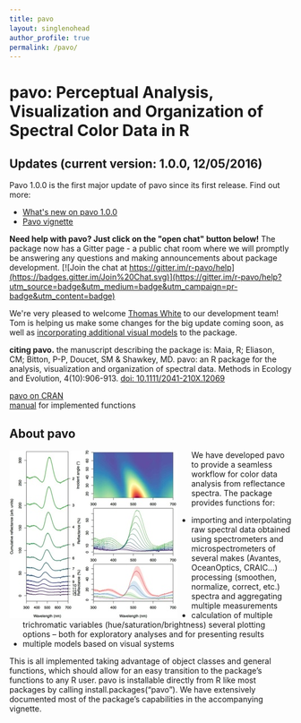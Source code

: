 ```yaml
---
title: pavo
layout: singlenohead
author_profile: true
permalink: /pavo/
---
```


# pavo: Perceptual Analysis, Visualization and Organization of Spectral Color Data in R

## Updates (current version: 1.0.0, 12/05/2016)  

Pavo 1.0.0 is the first major update of pavo since its first release. Find out more:  

* [What's new on pavo 1.0.0](../pavo-vig-1_0.html)
* [Pavo vignette](../pavo-vig.html)

**Need help with pavo? Just click on the "open chat" button below!** The package now has a Gitter page - a public chat room where we will promptly be answering any questions and making announcements about package development. [![Join the chat at https://gitter.im/r-pavo/help](https://badges.gitter.im/Join%20Chat.svg)](https://gitter.im/r-pavo/help?utm_source=badge&utm_medium=badge&utm_campaign=pr-badge&utm_content=badge)

We're very pleased to welcome [Thomas White](http://tomwhite.io/) to our development team! Tom is helping us make some changes for the big update coming soon, as well as [incorporating additional visual models](https://github.com/thomased/colsci) to the package.

**citing pavo.** the manuscript describing the package is:
Maia, R; Eliason, CM; Bitton, P-P, Doucet, SM & Shawkey, MD. pavo: an R package for the analysis, visualization and organization of spectral data. Methods in Ecology and Evolution, 4(10):906-913. [doi: 10.1111/2041-210X.12069](http://onlinelibrary.wiley.com/doi/10.1111/2041-210X.12069/abstract)

[pavo on CRAN](https://cran.r-project.org/web/packages/pavo/index.html)  
[manual](https://cran.r-project.org/web/packages/pavo/pavo.pdf) for implemented functions  

<script>
  ((window.gitter = {}).chat = {}).options = {
    room: 'r-pavo/help'
  };
</script>
<script src="https://sidecar.gitter.im/dist/sidecar.v1.js" async defer></script>

## About pavo

<img align="left" style="padding-right:25px" src="/images/pavoplot.jpg">
We have developed pavo to provide a seamless workflow for color data analysis from reflectance spectra. The package provides functions for:

* importing and interpolating raw spectral data obtained using spectrometers and microspectrometers of several makes (Avantes, OceanOptics, CRAIC…)
processing (smoothen, normalize, correct, etc.) spectra and aggregating multiple measurements
* calculation of multiple trichromatic variables (hue/saturation/brightness)
several plotting options – both for exploratory analyses and for presenting results
* multiple models based on visual systems
  
This is all implemented taking advantage of object classes and general functions, which should allow for an easy transition to the package’s functions to any R user. pavo is installable directly from R like most packages by calling install.packages(“pavo”). We have extensively documented most of the package’s capabilities in the accompanying vignette.